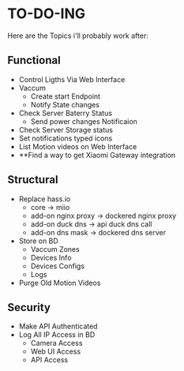 # TO-DO-ING

Here are the Topics i'll probably work after:

## Functional
 - Control Ligths Via Web Interface
 - Vaccum
   - Create start Endpoint
   - Notify State changes
 - Check Server Baterry Status
    - Send power changes Notificaion
 - Check Server Storage status
 - Set notifications typed icons
 - List Motion videos on Web Interface
 - **Find a way to get Xiaomi Gateway  integration

## Structural
 - Replace hass.io
   - core -> miio
   - add-on nginx proxy -> dockered nginx proxy
   - add-on duck dns -> api duck dns call
   - add-on dns mask -> dockered dns server
 - Store on BD
   - Vaccum Zones
   - Devices Info
   - Devices Configs
   - Logs
 - Purge Old Motion Videos

## Security
 - Make API Authenticated
 - Log All IP Access in BD
    - Camera Access
    - Web UI Access
    - API Access
